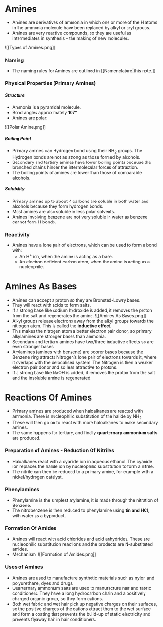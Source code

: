 # Amines
- Amines are derivatives of ammonia in which one or more of the H atoms in the ammonia molecule have been replaced by alkyl or aryl groups.
- Amines are very reactive compounds, so they are useful as intermediates in synthesis - the making of new molecules.

![[Types of Amines.png]]

### Naming
- The naming rules for Amines are outlined in [[Nomenclature|this note.]]


### Physical Properties (Primary Amines)
##### Structure
- Ammonia is a pyramidal molecule. 
- Bond angles approximately **107°**
- Amines are polar:

![[Polar Amine.png]]

##### Boiling Point
- Primary amines can Hydrogen bond using their NH$_2$ groups. The Hydrogen bonds are not as strong as those formed by alcohols.
- Secondary and tertiary amines have lower boiling points because the branched chains hinder the intermolecular forces of attraction.
- The boiling points of amines are lower than those of comparable alcohols.

##### Solubility 
- Primary amines up to about 4 carbons are soluble in both water and alcohols because they form hydrogen bonds.
- Most amines are also soluble in less polar solvents.
- Amines involving benzene are not very soluble in water as benzene cannot form H bonds.

### Reactivity
- Amines have a lone pair of electrons, which can be used to form a bond with:
	- An H$^+$ ion, when the amine is acting as a base.
	- An electron deficient carbon atom, when the amine is acting as a nucleophile.

# Amines As Bases
- Amines can accept a proton so they are Bronsted-Lowry bases.
- They will react with acids to form salts.
- If a strong base like sodium hydroxide is added, it removes the proton from the salt and regenerates the amine.
![[Amines As Bases.png]]
- Alkyl groups release electrons away from the alkyl groups towards the nitrogen atom. This is called the **inductive effect**. 
- This makes the nitrogen atom a better electron pair donor, so primary alkylamines are stronger bases than ammonia.
- Secondary and tertiary amines have two/three inductive effects so are even stronger bases. 
- Arylamines (amines with benzene) are poorer bases because the Benzene ring attracts Nitrogen’s lone pair of electrons towards it, where it overlaps with the delocalised system. The Nitrogen is then a weaker electron pair donor and so less attractive to protons.
- If a strong base like NaOH is added, it removes the proton from the salt and the insoluble amine is regenerated.

# Reactions Of Amines
- Primary amines are produced when haloalkanes are reacted with ammonia. There is nucleophilic substitution of the halide by NH$_2$
- These will then go on to react with more haloalkanes to make secondary amines.
- The same happens for tertiary, and finally **quarternary ammonium salts** are produced.

### Preparation of Amines - Reduction Of Nitriles
- Haloalkanes react with a cyanide ion in aqueous ethanol. The cyanide ion replaces the halide ion by nucleophilic substitution to form a nitrile.
- The nitrile can then be reduced to a primary amine, for example with a nickel/hydrogen catalyst.

### Phenylamines
- Phenylamine is the simplest arylamine, it is made through the nitration of Benzene.
- The nitrobenzene is then reduced to phenylamine using **tin and HCl**, with water as a byproduct.

### Formation Of Amides
- Amines will react with acid chlorides and acid anhydrides. These are nucleophilic substitution reactions and the products are N-substituted amides.
- Mechanism: 
![[Formation of Amides.png]]


### Uses of Amines
- Amines are used to manufacture synthetic materials such as nylon and polyurethane, dyes and drugs.
- Quarternary ammonium salts are used to manufacture hair and fabric conditioners. They have a long hydrocarbon chain and a positively charged organic group, so they form cations.
- Both wet fabric and wet hair pick up negative charges on their surfaces, so the positive charges of the cations attract them to the wet surface and form a coating that prevents the build-up of static electricity and prevents flyaway hair in hair conditioners.